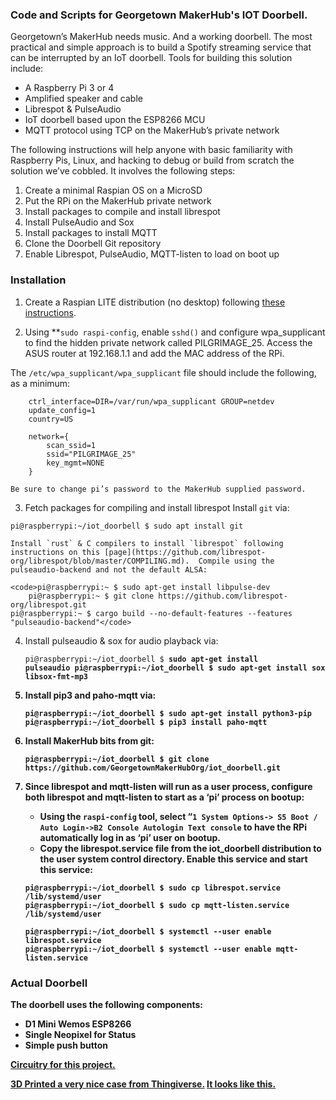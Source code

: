 
### Code and Scripts for Georgetown MakerHub's IOT Doorbell.

Georgetown’s MakerHub needs music.   And a working doorbell. The most practical and simple approach is to build a Spotify streaming service that can be interrupted by an IoT doorbell.   Tools for building this solution include:

* A Raspberry Pi 3 or 4
* Amplified speaker and cable
* Librespot & PulseAudio
* IoT doorbell based upon the ESP8266 MCU
* MQTT protocol using TCP on the MakerHub’s private network

The following instructions will help anyone with basic familiarity with Raspberry Pis, Linux, and hacking to debug or build from scratch the solution we’ve cobbled.  It involves the following steps:

1. Create a minimal Raspian OS on a MicroSD
2. Put the RPi on the MakerHub private network
3. Install packages to compile and install librespot
4. Install PulseAudio and Sox
5. Install packages to install MQTT
6. Clone the Doorbell Git repository
7. Enable Librespot, PulseAudio, MQTT-listen to load on boot up

### Installation

1. Create a Raspian LITE distribution (no desktop) following [these instructions](https://www.raspberrypi.com/documentation/computers/getting-started.html).

2. Using **<code>sudo raspi-config</code>, </strong>enable <code>sshd()</code> and configure wpa_supplicant to find the hidden private network called PILGRIMAGE_25.   Access the ASUS router at 192.168.1.1 and add the MAC address of the RPi.
	
The `/etc/wpa_supplicant/wpa_supplicant` file should include the following, as a minimum:

```
    ctrl_interface=DIR=/var/run/wpa_supplicant GROUP=netdev
    update_config=1
    country=US

    network={
        scan_ssid=1
        ssid="PILGRIMAGE_25"
        key_mgmt=NONE
    }
```
    Be sure to change pi’s password to the MakerHub supplied password.

3. Fetch packages for compiling and install librespot
    Install `git` via:

<code>pi@raspberrypi:~/iot_doorbell $ sudo apt install git</code>

    Install `rust` & C compilers to install `librespot` following instructions on this [page](https://github.com/librespot-org/librespot/blob/master/COMPILING.md).  Compile using the pulseaudio-backend and not the default ALSA: 

	<code>pi@raspberrypi:~ $ sudo apt-get install libpulse-dev
     	pi@raspberrypi:~ $ git clone https://github.com/librespot-org/librespot.git
	pi@raspberrypi:~ $ cargo build --no-default-features --features "pulseaudio-backend"</code>

4. Install pulseaudio & sox for audio playback via:

	<code>pi@raspberrypi:~/iot_doorbell $ <strong>sudo apt-get install pulseaudio
	pi@raspberrypi:~/iot_doorbell $ sudo apt-get install sox libsox-fmt-mp3</code>

5. Install pip3 and paho-mqtt via:

    ```
    pi@raspberrypi:~/iot_doorbell $ sudo apt-get install python3-pip
    pi@raspberrypi:~/iot_doorbell $ pip3 install paho-mqtt
    ```

6. Install MakerHub bits from git:

    ```
    pi@raspberrypi:~/iot_doorbell $ git clone https://github.com/GeorgetownMakerHubOrg/iot_doorbell.git
    ```


7. Since librespot and mqtt-listen will run as a user process, configure both librespot and mqtt-listen to start as a ‘pi’ process on bootup:   
    * Using the `raspi-config` tool, select “`1 System Options-> S5 Boot / Auto Login->B2 Console Autologin Text console` to have the RPi automatically log in as ‘pi’ user on bootup.
    * Copy the librespot.service file from the iot_doorbell distribution to the user system control directory.  Enable this service and start this service:

    ```
    pi@raspberrypi:~/iot_doorbell $ sudo cp librespot.service /lib/systemd/user
    pi@raspberrypi:~/iot_doorbell $ sudo cp mqtt-listen.service /lib/systemd/user

    pi@raspberrypi:~/iot_doorbell $ systemctl --user enable librespot.service
    pi@raspberrypi:~/iot_doorbell $ systemctl --user enable mqtt-listen.service
    ```

### Actual Doorbell

The doorbell uses the following components:
  * D1 Mini Wemos ESP8266 
  * Single Neopixel for Status
  * Simple push button

[Circuitry for this project.](./Doorbell_bb.jpg)

[3D Printed a very nice case from Thingiverse.](https://www.thingiverse.com/thing:2847539)
[It looks like this.](./Doorbell.jpeg) 
